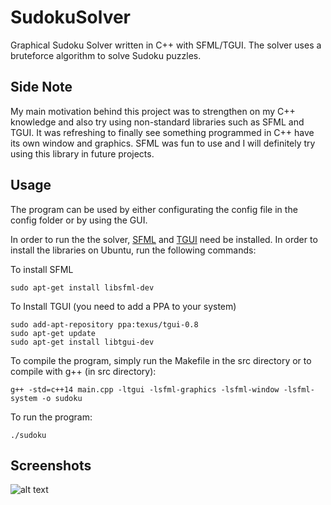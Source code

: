 # SudokuSolver
Graphical Sudoku Solver written in C++ with SFML/TGUI. The solver uses a bruteforce algorithm to solve Sudoku puzzles.

## Side Note
My main motivation behind this project was to strengthen on my C++ knowledge and also try using non-standard libraries such as SFML and TGUI. It was refreshing to finally see something programmed in C++ have its own window and graphics. SFML was fun to use and I will definitely try using this library in future projects.

## Usage
The program can be used by either configurating the config file in the config folder or by using the GUI.

In order to run the the solver, [SFML](https://www.sfml-dev.org/) and [TGUI](https://tgui.eu/) need be installed. In order to install the libraries on Ubuntu, run the following commands:

To install SFML
```
sudo apt-get install libsfml-dev
```
To Install TGUI (you need to add a PPA to your system)
```
sudo add-apt-repository ppa:texus/tgui-0.8
sudo apt-get update
sudo apt-get install libtgui-dev
```

To compile the program, simply run the Makefile in the src directory or to compile with g++ (in src directory):
```
g++ -std=c++14 main.cpp -ltgui -lsfml-graphics -lsfml-window -lsfml-system -o sudoku
```

To run the program:
```
./sudoku
```

## Screenshots

![alt text](https://i.imgur.com/o11DTdt.png "Logo Title Text 1")
